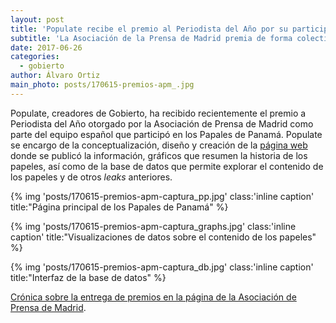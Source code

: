 ```yaml
---
layout: post
title: 'Populate recibe el premio al Periodista del Año por su participación en los Papeles de Panamá'
subtitle: 'La Asociación de la Prensa de Madrid premia de forma colectiva a todos los españoles que participaron en el proyecto'
date: 2017-06-26
categories:
  - gobierto
author: Álvaro Ortiz
main_photo: posts/170615-premios-apm_.jpg
---
```


Populate, creadores de Gobierto, ha recibido recientemente el premio a Periodista del Año otorgado por la Asociación de Prensa de Madrid como parte del equipo español que participó en los Papales de Panamá. Populate se encargo de la conceptualización, diseño y creación de la [página web](http://panamapapers.icij.org) donde se publicó la información, gráficos que resumen la historia de los papeles, así como de la base de datos que permite explorar el contenido de los papeles y de otros _leaks_ anteriores.

{% img 'posts/170615-premios-apm-captura_pp.jpg' class:'inline caption' title:"Página principal de los Papales de Panamá" %}

{% img 'posts/170615-premios-apm-captura_graphs.jpg' class:'inline caption' title:"Visualizaciones de datos sobre el contenido de los papeles" %}

{% img 'posts/170615-premios-apm-captura_db.jpg' class:'inline caption' title:"Interfaz de la base de datos" %}

[Crónica sobre la entrega de premios en la página de la Asociación de Prensa de Madrid](http://www.apmadrid.es/comunicado/victoria-prego-en-los-premios-apm-de-periodismo-los-periodistas-tenemos-la-obligacion-de-resistir/).
